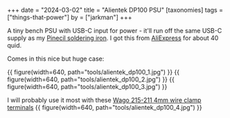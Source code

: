 +++
date = "2024-03-02"
title = "Alientek DP100 PSU"
[taxonomies]
tags = ["things-that-power"]
by = ["jarkman"]
+++

A tiny bench PSU with USB-C input for power - it'll run off the same USB-C supply as my [Pinecil soldering iron](@/tools/pinecil-soldering-iron/index.md). 
I got this from [AliExpress](https://www.aliexpress.com/item/1005006452737051.html) for about 40 quid.

Comes in this nice but huge case:

{{ figure(width=640, path="tools/alientek_dp100_1.jpg") }}
{{ figure(width=640, path="tools/alientek_dp100_2.jpg") }}
{{ figure(width=640, path="tools/alientek_dp100_3.jpg") }}

I will probably use it most with these [Wago 215-211 4mm wire clamp terminals](https://uk.farnell.com/webapp/wcs/stores/servlet/ProductDisplay?catalogId=15001)
{{ figure(width=640, path="tools/alientek_dp100_4.jpg") }}

